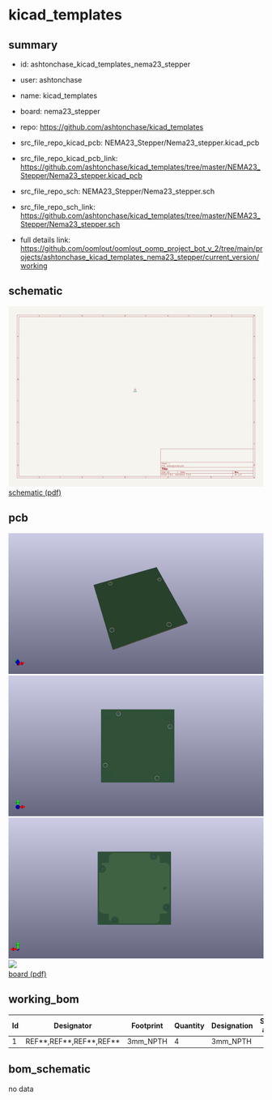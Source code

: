 # kicad_templates
 
## summary 
* id: ashtonchase_kicad_templates_nema23_stepper
* user: ashtonchase
* name: kicad_templates
* board: nema23_stepper
* repo: https://github.com/ashtonchase/kicad_templates
* src_file_repo_kicad_pcb: NEMA23_Stepper/Nema23_stepper.kicad_pcb
* src_file_repo_kicad_pcb_link: https://github.com/ashtonchase/kicad_templates/tree/master/NEMA23_Stepper/Nema23_stepper.kicad_pcb


* src_file_repo_sch: NEMA23_Stepper/Nema23_stepper.sch
* src_file_repo_sch_link: https://github.com/ashtonchase/kicad_templates/tree/master/NEMA23_Stepper/Nema23_stepper.sch
* full details link: https://github.com/oomlout/oomlout_oomp_project_bot_v_2/tree/main/projects/ashtonchase_kicad_templates_nema23_stepper/current_version/working  

## schematic  
![](working_schematic_600.png)  
[schematic (pdf)](working_schematic.pdf) 






















## pcb  
![](working_3d_600.png) 
![](working_3d_front_600.png)  
![](working_3d_back_600.png)  
![](working_600.png)  
[board (pdf)](working.pdf)  

## working_bom
| Id | Designator | Footprint | Quantity | Designation | Supplier and ref |  | None | 
| --- | --- | --- | --- | --- | --- | --- | --- | 
| 1 | REF**,REF**,REF**,REF** | 3mm_NPTH | 4 | 3mm_NPTH |  |  | [''] | 


## bom_schematic
no data


